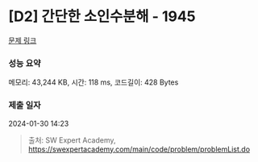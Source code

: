 # [D2] 간단한 소인수분해 - 1945 

[문제 링크](https://swexpertacademy.com/main/code/problem/problemDetail.do?contestProbId=AV5Pl0Q6ANQDFAUq) 

### 성능 요약

메모리: 43,244 KB, 시간: 118 ms, 코드길이: 428 Bytes

### 제출 일자

2024-01-30 14:23



> 출처: SW Expert Academy, https://swexpertacademy.com/main/code/problem/problemList.do